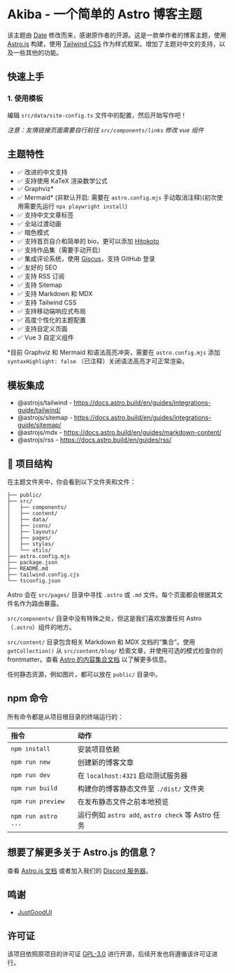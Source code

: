 # Akiba - 一个简单的 Astro 博客主题

该主题由 [Date](https://github.com/JustGoodUI/dante-astro-theme) 修改而来，感谢原作者的开源。这是一款单作者的博客主题，使用 [Astro.js](https://astro.build/) 构建，使用 [Tailwind CSS](https://tailwindcss.com/) 作为样式框架。增加了主题对中文的支持，以及一些其他的功能。

## 快速上手

### 1. 使用模板

编辑 `src/data/site-config.ts` 文件中的配置，然后开始写作吧！

*注意：友情链接页面需要自行前往 `src/components/links` 修改 vue 组件*

## 主题特性

- ✅ 改进的中文支持
- ✅ 支持使用 KaTeX 渲染数学公式
- ✅ Graphviz*
- ✅ Mermaid* (非默认开启: 需要在 `astro.config.mjs` 手动取消注释)(初次使用需要先运行 `npx playwright install`)
- ✅ 支持中文文章标签
- ✅ 全站过渡动画
- ✅ 暗色模式
- ✅ 支持首页自介和简单的 bio，更可以添加 [Hitokoto](https://hitokoto.cn/)
- ✅ 支持作品集（需要手动开启）
- ✅ 集成评论系统，使用 [Giscus](https://giscus.app/)，支持 GitHub 登录
- ✅ 友好的 SEO
- ✅ 支持 RSS 订阅
- ✅ 支持 Sitemap
- ✅ 支持 Markdown 和 MDX
- ✅ 支持 Tailwind CSS
- ✅ 支持移动端响应式布局
- ✅ 高度个性化的主题配置
- ✅ 支持自定义页面
- ✅ Vue 3 自定义组件

*目前 Graphviz 和 Mermaid 和语法高亮冲突，需要在 `astro.config.mjs` 添加 `syntaxHighlight: false` （已注释）关闭语法高亮才可正常渲染。

## 模板集成

- @astrojs/tailwind - https://docs.astro.build/en/guides/integrations-guide/tailwind/
- @astrojs/sitemap - https://docs.astro.build/en/guides/integrations-guide/sitemap/
- @astrojs/mdx - https://docs.astro.build/en/guides/markdown-content/
- @astrojs/rss - https://docs.astro.build/en/guides/rss/

## 🚀 项目结构

在主题文件夹中，你会看到以下文件夹和文件：

```text
├── public/
├── src/
│   ├── components/
│   ├── content/
│   ├── data/
│   ├── icons/
│   ├── layouts/
│   ├── pages/
│   ├── styles/
│   └── utils/
├── astro.config.mjs
├── package.json
├── README.md
├── tailwind.config.cjs
└── tsconfig.json
```

Astro 会在 `src/pages/` 目录中寻找 `.astro` 或 `.md` 文件。每个页面都会根据其文件名作为路由暴露。

`src/components/` 目录中没有特殊之处，但这是我们喜欢放置任何 Astro（`.astro`）组件的地方。

`src/content/` 目录包含相关 Markdown 和 MDX 文档的“集合”。使用 `getCollection()` 从 `src/content/blog/` 检索文章，并使用可选的模式检查你的 frontmatter。查看 [Astro 的内容集合文档](https://docs.astro.build/en/guides/content-collections/) 以了解更多信息。

任何静态资源，例如图片，都可以放在 `public/` 目录中。

## npm 命令

所有命令都是从项目根目录的终端运行的：

| 指令| 动作|
| :------------------------ | :----------------------------------------------- |
| `npm install` | 安装项目依赖 |
| `npm run new` | 创建新的博客文章 |
| `npm run dev` | 在 `localhost:4321` 启动测试服务器 |
| `npm run build` | 构建你的博客静态文件至 `./dist/` 文件夹 |
| `npm run preview` | 在发布静态文件之前本地预览 |
| `npm run astro ...` | 运行例如 `astro add`, `astro check` 等 Astro 任务 |

## 想要了解更多关于 Astro.js 的信息？

查看 [Astro.js 文档](https://docs.astro.build) 或者加入我们的 [Discord 服务器](https://astro.build/chat)。

## 鸣谢

- [JustGoodUI](https://github.com/JustGoodUI/)

## 许可证

该项目依照原项目的许可证 [GPL-3.0](https://github.com/mitian233/astro-theme-akiba/blob/main/LICENSE) 进行开源，后续开发也将遵循该许可证进行。
